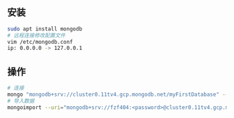 <!-- 
title: MongoDB
sort: 
--> 

## 安装

```bash
sudo apt install mongodb
# 远程连接修改配置文件
vim /etc/mongodb.conf
ip: 0.0.0.0 -> 127.0.0.1
```

## 操作

```bash
# 连接
mongo "mongodb+srv://cluster0.11tv4.gcp.mongodb.net/myFirstDatabase" --username fzf404 
# 导入数据
mongoimport --uri="mongodb+srv://fzf404:<password>@cluster0.11tv4.gcp.mongodb.net/test"  -c product products.json
```

